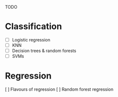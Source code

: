 TODO
# Classification
-[ ] Logistic regression
-[ ] KNN
-[ ] Decision trees & random forests
-[ ] SVMs

# Regression
[ ] Flavours of regression
[ ] Random forest regression
